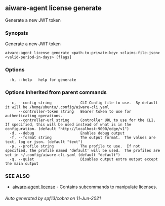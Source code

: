## aiware-agent license generate

Generate a new JWT token

### Synopsis

Generate a new JWT token

```
aiware-agent license generate <path-to-private-key> <claims-file-json> <valid-period-in-days> [flags]
```

### Options

```
  -h, --help   help for generate
```

### Options inherited from parent commands

```
  -c, --config string             CLI Config file to use.  By default it will be /home/ubuntu/.config/aiware-cli.yaml
      --controller-token string   Bearer token to use for authenticating operations.
      --controller-url string     Controller URL to use for the CLI.  If specified, this will be used instead of what is in the configuration. (default "http://localhost:9000/edge/v1")
  -d, --debug                     Enables debug output
  -f, --format string             The output format.  The values are text, log or json. (default "text")
  -p, --profile string            The profile to use.  If not specified, the profile named 'default' will be used.  The profiles are set in ~/.config/aiware-cli.yaml (default "default")
  -q, --quiet                     Disables output extra output except the main output
```

### SEE ALSO

* [aiware-agent license](/cli/aiware-agent_license.md)	 - Contains subcommands to manipulate licenses.

###### Auto generated by spf13/cobra on 11-Jun-2021

